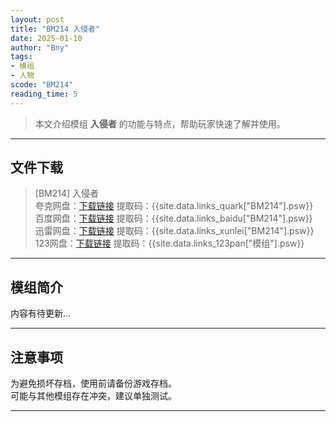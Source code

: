 ```yaml
---
layout: post
title: "BM214 入侵者"
date: 2025-01-10
author: "Bny"
tags: 
- 模组
- 人物
scode: "BM214"
reading_time: 5
---
```


> 本文介绍模组 **入侵者** 的功能与特点，帮助玩家快速了解并使用。

---

## 文件下载

> [BM214] 入侵者  
夸克网盘：[下载链接]({{site.data.links_quark["BM214"].url}}) 提取码：{{site.data.links_quark["BM214"].psw}}  
百度网盘：[下载链接]({{site.data.links_baidu["BM214"].url}}) 提取码：{{site.data.links_baidu["BM214"].psw}}  
迅雷网盘：[下载链接]({{site.data.links_xunlei["BM214"].url}}) 提取码：{{site.data.links_xunlei["BM214"].psw}}  
123网盘：[下载链接]({{site.data.links_123pan["模组"].url}}) 提取码：{{site.data.links_123pan["模组"].psw}}  

---

## 模组简介

>  
内容有待更新...  

---

## 注意事项

>  
为避免损坏存档，使用前请备份游戏存档。  
可能与其他模组存在冲突，建议单独测试。  

---

